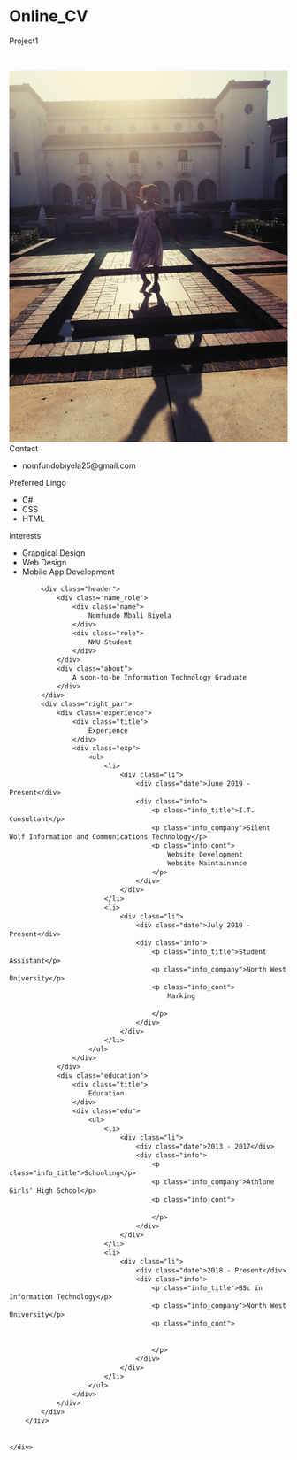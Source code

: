 # Online_CV
 Project1
<html>
<head>
<title> Nomfundo Mbali Biyela Technical Online CV </title>
<met name="viewport" content="width=device-width, initial-scale=1.0">
    <script src="https://code.jquery.com/jquery-3.5.1.min.js"
    integrity="sha256-9/aliU8dGd2tb6OSsuzixeV4y/faTqgFtohetphbbj0="
    crossorigin="anonymous"></script>
<script src="script.js"></script>
<link rel="stylesheet" href="project1.css">
 </head>
<body>
    <div class="weather-cont">
        <img class="icon">
        <p class="weather"></p>
        <p class="temp"></p>
    </div>
<div class="wrapper">
    <div class="cv">
        <div class="left">
            <div class="img">
                <img src="Noms.jpg" alt="picture">
            </div>
            <div class="contact wrap pb">
                <div class="title">
                    Contact
                </div>
                <dive class="contact">
                    <ul>
                        <li>
                            <div class="li">
                                <div class="icon"></div>
                                <div class="text">nomfundobiyela25@gmail.com</div>
                            </div>
                        </li>
                    </ul>
                </dive>
            </div>
            <div class="skills wrap pb">
                <div class="title">
                    Preferred Lingo
                </div>
                <dive class="skills">
                    <ul>
                        <li>
                            <div class="li">
                                <div class="icon"></div>
                                <div class="text">C#</div>
                            </div>
                        </li>
                        <li>
                            <div class="li">
                                <div class="icon"></div>
                                <div class="text">CSS</div>
                            </div>
                        </li>
                        <li>
                            <div class="li">
                                <div class="icon"></div>
                                <div class="text">HTML</div>
                            </div>
                        </li>
                    </ul>
                </dive> 
            </div>
            <div class="interests wrap pb">
                <div class="title">
                    Interests
                </div>
                <dive class="interest">
                    <ul>
                        <li>
                            <div class="li">
                                <div class="icon"></div>
                                <div class="text">Grapgical Design</div>
                            </div>
                        </li>
                        <li>
                            <div class="li">
                                <div class="icon"></div>
                                <div class="text">Web Design</div>
                            </div>
                        </li>
                        <li>
                            <div class="li">
                                <div class="icon"></div>
                                <div class="text">Mobile App Development</div>
                            </div>
                        </li>
                    </ul>
                </dive> 
            </div>
        </div>
        <div class="right">
            
            <div class="header">
                <div class="name_role">
                    <div class="name">
                        Nomfundo Mbali Biyela
                    </div>
                    <div class="role">
                        NWU Student
                    </div>
                </div>
                <div class="about">
                    A soon-to-be Information Technology Graduate
                </div>
            </div> 
            <div class="right_par">
                <div class="experience">
                    <div class="title">
                        Experience
                    </div>
                    <div class="exp">
                        <ul>
                            <li>
                                <div class="li">
                                    <div class="date">June 2019 - Present</div>
                                    <div class="info">
                                        <p class="info_title">I.T. Consultant</p>
                                        <p class="info_company">Silent Wolf Information and Communications Technology</p>
                                        <p class="info_cont">
                                            Website Development
                                            Website Maintainance
                                        </p>
                                    </div>
                                </div>
                            </li>
                            <li>
                                <div class="li">
                                    <div class="date">July 2019 - Present</div>
                                    <div class="info">
                                        <p class="info_title">Student Assistant</p>
                                        <p class="info_company">North West University</p>
                                        <p class="info_cont">
                                            Marking
                                            
                                        </p>
                                    </div>
                                </div>
                            </li>
                        </ul>
                    </div>
                </div>
                <div class="education">
                    <div class="title">
                        Education
                    </div>
                    <div class="edu">
                        <ul>
                            <li>
                                <div class="li">
                                    <div class="date">2013 - 2017</div>
                                    <div class="info">
                                        <p class="info_title">Schooling</p>
                                        <p class="info_company">Athlone Girls' High School</p>
                                        <p class="info_cont">
                                           
                                        </p>
                                    </div>
                                </div>
                            </li>
                            <li>
                                <div class="li">
                                    <div class="date">2018 - Present</div>
                                    <div class="info">
                                        <p class="info_title">BSc in Information Technology</p>
                                        <p class="info_company">North West University</p>
                                        <p class="info_cont">
                                           
                                            
                                        </p>
                                    </div>
                                </div>
                            </li>
                        </ul>
                    </div>
                </div>
            </div>
        </div>

       
    </div>
</div>
</body>
</html>
